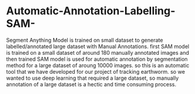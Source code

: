 # Automatic-Annotation-Labelling-SAM-
Segment Anything Model is trained on small dataset to generate labelled/annotated large dataset with Manual Annotations.
first SAM model is trained on a small dataset of around 180 manually annotated images and then trained SAM model is used for automatic annotation by segmentation method for a large dataset of aroung 10000 images. so this is an automatic tool that we have developed for our project of tracking earthworm. so we wanted to use deep learning that required a large dataset, so manually annotation of a large dataset is a hectic and time consuming process.
